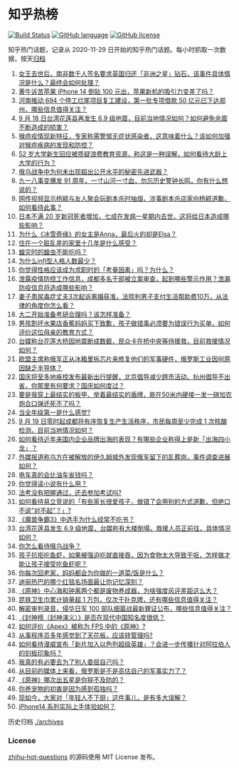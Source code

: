 # 知乎热榜
[![Build Status](https://github.com/ToWeLong/zhihu-hot-questions/workflows/CI/badge.svg)](https://github.com/ToWeLong/zhihu-hot-questions/actions)
[![GitHub language](https://img.shields.io/badge/language-golang-orange.svg)](https://golang.org/)
[![GitHub license](https://img.shields.io/github/license/ToWeLong/zhihu-hot-questions)](https://github.com/ToWeLong/zhihu-hot-questions/blob/main/LICENSE)

知乎热门话题，记录从 2020-11-29 日开始的知乎热门话题。每小时抓取一次数据，按天[归档](./archives)

<!-- BEGIN -->

1. [女王去世后，南非数千人签名要求英国归还「非洲之星」钻石，该事件具体情况是什么？最终会如何处理？](https://www.zhihu.com/question/554115505)
1. [黄牛诉苦苹果 iPhone 14 倒贴 100 元出，苹果新机的吸引力变差了吗？](https://www.zhihu.com/question/554214379)
1. [河南推动 694 个停工烂尾项目复工建设，第一批专项借款 50 亿元已下达郑州，哪些信息值得关注？](https://www.zhihu.com/question/554173830)
1. [9 月 18 日台湾花莲县再发生 6.9 级地震，目前当地情况如何？如何避免余震不断造成的损害？](https://www.zhihu.com/question/554241030)
1. [猴痘疫情现新特征，专家称需警惕无症状感染者，这意味着什么？该如何加强对猴痘疾病的发现和防控？](https://www.zhihu.com/question/554205244)
1. [52 岁大学新生回应被质疑浪费教育资源，称这是一种误解，如何看待大龄上大学的行为？](https://www.zhihu.com/question/553868937)
1. [俄乌战争中为何未出现超出公开水平的秘密先进武器？](https://www.zhihu.com/question/554170220)
1. [九一八事变爆发 91 周年，一寸山河一寸血，勿忘历史警钟长鸣，你有什么想说的？](https://www.zhihu.com/question/553549359)
1. [网传视频显示杨颖与友人聚会玩剧本杀时抽烟，涉事剧本杀店家向杨颖道歉，如何看待此事？](https://www.zhihu.com/question/553845483)
1. [日本不满 20 岁新冠死者增加，七成在发病一星期内去世，这将给日本造成哪些影响？](https://www.zhihu.com/question/553746842)
1. [为什么《冰雪奇缘》的女主是Anna，最后火的却是Elsa？](https://www.zhihu.com/question/361926542)
1. [住在一个脏乱差的家里十几年是什么感受？](https://www.zhihu.com/question/47639633)
1. [蝗灾时的蝗虫不能吃吗？](https://www.zhihu.com/question/34095479)
1. [为什么infj型人格人数最少？](https://www.zhihu.com/question/533653164)
1. [你觉得性格应该成为求职时的「考量因素」吗？为什么？](https://www.zhihu.com/question/551166675)
1. [泄露疫情防控工作信息，成都多名干部被立案审查，起到哪些警示作用？泄漏防疫信息将造成哪些影响？](https://www.zhihu.com/question/554234744)
1. [妻子患尿毒症丈夫3次起诉离婚获准，法院判男子支付生活帮助费10万，从法律的角度你怎么看？](https://www.zhihu.com/question/553897145)
1. [大二开始准备考研合理吗？该怎样准备？](https://www.zhihu.com/question/266453002)
1. [男孩割坏水果店香蕉妈妈买下致歉，孩子做错事必须要为错误行为买单，如何评价这位母亲的教育方式？](https://www.zhihu.com/question/554220403)
1. [台媒称台花莲大桥因地震断成数截，民众卡在桥中央等待援救，目前救援情况如何？](https://www.zhihu.com/question/554247631)
1. [欧盟主席称俄军正从冰箱里拆芯片来修复他们的军事硬件，俄罗斯工业因何原因缺乏半导体？](https://www.zhihu.com/question/553752932)
1. [国庆将至多地疾控发布最新出行提醒，北京倡导减少跨市活动、杭州倡导不出省，你那里有何要求？国庆如何度过？](https://www.zhihu.com/question/554226897)
1. [要是我穿上最结实的板甲、举着最结实的盾牌，能在50米内硬接一发一磅加农炮合口弹还死不了吗？](https://www.zhihu.com/question/551426461)
1. [当全年级第一是什么感觉?](https://www.zhihu.com/question/413293313)
1. [9 月 19 日零时起成都将有序恢复生产生活秩序，市民每周至少完成 1 次核酸检测，目前当地情况如何？](https://www.zhihu.com/question/554239830)
1. [如何看待近年来国内企业品牌出海的表现？有哪些企业称得上是新「出海四小龙」？](https://www.zhihu.com/question/553957089)
1. [外媒报道称乌方在被解放的伊久姆城外发现俄军留下的乱葬岗，事件调查进展如何？](https://www.zhihu.com/question/553824459)
1. [电车真的会比油车省钱吗？](https://www.zhihu.com/question/539130810)
1. [你觉得读小说有什么用？](https://www.zhihu.com/question/553495197)
1. [法考没有把握通过，还去参加考试吗?](https://www.zhihu.com/question/553794420)
1. [如何看待易立竞说的「有些家长很爱孩子，做错了会用别的方式道歉，但绝口不说“对不起”？」?](https://www.zhihu.com/question/553897932)
1. [《魔兽争霸3》中选手为什么经常不吃书？](https://www.zhihu.com/question/553868447)
1. [台湾花莲县发生 6.9 级地震，台媒称有大楼倒塌，救援人员正前往，具体情况如何？](https://www.zhihu.com/question/554243773)
1. [你怎么看待俄乌战争？](https://www.zhihu.com/question/554068638)
1. [孩子抗拒吃鱼虾，如果被强迫吃就直接吞，因为食物太大导致干呕，怎样做才能让孩子接受吃鱼虾呢？](https://www.zhihu.com/question/521803345)
1. [你每次回老家，妈妈都会为你做的一道菜/饭是什么？](https://www.zhihu.com/question/553610447)
1. [迪丽热巴的哪个红毯名场面最让你记忆深刻？](https://www.zhihu.com/question/552621414)
1. [《原神》中心海和钟离两个都是废物养成器，为啥强度风评差距这么大？](https://www.zhihu.com/question/510781963)
1. [昆铁卫生巾累计销量超 1 万包，仅次于扑克牌，还有哪些信息值得关注？](https://www.zhihu.com/question/554264218)
1. [解密审判录音，侵华日军 100 部队细菌战最新罪证公布，哪些信息值得关注？](https://www.zhihu.com/question/554206681)
1. [《封神榜（封神演义）》是否在现代中国知名度很低？](https://www.zhihu.com/question/550999766)
1. [如何评价《Apex》被称为 FPS 中的《原神》?](https://www.zhihu.com/question/551997322)
1. [从事程序员多年感觉到了天花板，应该转管理吗?](https://www.zhihu.com/question/520634558)
1. [如何看待漫威宣布「新片加入以色列超级英雄」？会进一步传播针对阿拉伯人的刻板印象吗？](https://www.zhihu.com/question/553824406)
1. [我真的有必要去为了别人委屈自己吗？](https://www.zhihu.com/question/554205194)
1. [从目前的媒体上来看，俄罗斯是不是高估自己的军事实力了？](https://www.zhihu.com/question/554200115)
1. [《原神》哪次出五星是你猝不及防的？](https://www.zhihu.com/question/457196345)
1. [你养宠物的初衷是因为感到孤独吗？](https://www.zhihu.com/question/547674994)
1. [现如今，大家对「年轻人不下厨」这件事儿，是有多大误解？](https://www.zhihu.com/question/554168673)
1. [iPhone14 系列实际上手体验如何？](https://www.zhihu.com/question/553959596)

<!-- END -->

历史归档 [./archives](./archives)


### License
[zhihu-hot-questions](https://github.com/towelong/zhihu-hot-questions) 的源码使用 MIT License 发布。